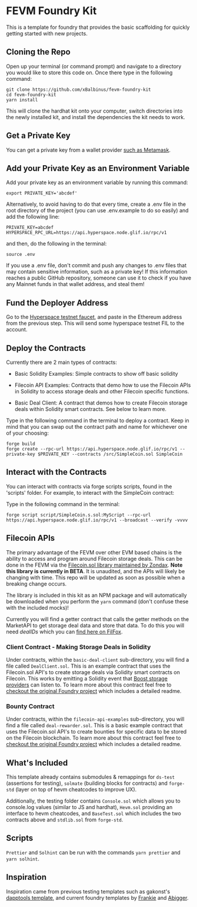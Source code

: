 # FEVM Foundry Kit

This is a template for foundry that provides the basic scaffolding for quickly getting started with new projects. 

## Cloning the Repo

Open up your terminal (or command prompt) and navigate to a directory you would like to store this code on. Once there type in the following command:


```
git clone https://github.com/xBalbinus/fevm-foundry-kit
cd fevm-foundry-kit
yarn install
```

This will clone the hardhat kit onto your computer, switch directories into the newly installed kit, and install the dependencies the kit needs to work.

## Get a Private Key

You can get a private key from a wallet provider [such as Metamask](https://metamask.zendesk.com/hc/en-us/articles/360015289632-How-to-export-an-account-s-private-key).


## Add your Private Key as an Environment Variable

Add your private key as an environment variable by running this command:

```
export PRIVATE_KEY='abcdef'
```

Alternatively, to avoid having to do that every time, create a .env file in the root directory of the project (you can use .env.example to do so easily) and add the following line:

```
PRIVATE_KEY=abcdef
HYPERSPACE_RPC_URL=https://api.hyperspace.node.glif.io/rpc/v1
```

and then, do the following in the terminal:

```
source .env
```

If you use a .env file, don't commit and push any changes to .env files that may contain sensitive information, such as a private key! If this information reaches a public GitHub repository, someone can use it to check if you have any Mainnet funds in that wallet address, and steal them!


## Fund the Deployer Address

Go to the [Hyperspace testnet faucet](https://hyperspace.yoga/#faucet), and paste in the Ethereum address from the previous step. This will send some hyperspace testnet FIL to the account.


## Deploy the Contracts

Currently there are 2 main types of contracts:

* Basic Solidity Examples: Simple contracts to show off basic solidity

* Filecoin API Examples: Contracts that demo how to use the Filecoin APIs in Solidity to access storage deals and other Filecoin specific functions.

* Basic Deal Client: A contract that demos how to create Filecoin storage deals within Solidity smart contracts. See below to learn more.


Type in the following command in the terminal to deploy a contract. Keep in mind that you can swap out the contract path and name for whichever one of your choosing:

 ```
forge build
forge create --rpc-url https://api.hyperspace.node.glif.io/rpc/v1 --private-key $PRIVATE_KEY --contracts /src/SimpleCoin.sol SimpleCoin
```

## Interact with the Contracts

You can interact with contracts via forge scripts scripts, found in the 'scripts' folder. For example, to interact with the SimpleCoin contract:

Type in the following command in the terminal:

```
forge script script/SimpleCoin.s.sol:MyScript --rpc-url https://api.hyperspace.node.glif.io/rpc/v1 --broadcast --verify -vvvv
```

## Filecoin APIs

The primary advantage of the FEVM over other EVM based chains is the ability to access and program around Filecoin storage deals. This can be done in the FEVM via the [Filecoin.sol library maintained by Zondax](https://github.com/Zondax/filecoin-solidity). **Note this library is currently in BETA**. It is unaudited, and the APIs will likely be changing with time. This repo will be updated as soon as possible when a breaking change occurs.

The library is included in this kit as an NPM package and will automatically be downloaded when you perform the `yarn` command (don't confuse these with the included mocks)!

Currently you will find a getter contract that calls the getter methods on the MarketAPI to get storage deal data and store that data. To do this you will need *dealIDs* which you can [find here on FilFox](https://hyperspace.filfox.info/en/deal).

### Client Contract - Making Storage Deals in Solidity

Under contracts, within the `basic-deal-client` sub-directory, you will find a file called `DealClient.sol`. This is an example contract that uses the Filecoin.sol API's to create storage deals via Solidity smart contracts on Filecoin. This works by emitting a Solidity event that [Boost storage providers](https://boost.filecoin.io/) can listen to. To learn more about this contract feel free to [checkout the original Foundry project](https://github.com/lotus-web3/client-contract) which includes a detailed readme.

### Bounty Contract

Under contracts, within the `filecoin-api-examples` sub-directory, you will find a file called `deal-rewarder.sol`. This is a basic example contract that uses the Filecoin.sol API's to create bounties for specific data to be stored on the Filecoin blockchain. To learn more about this contract feel free to [checkout the original Foundry project](https://github.com/lotus-web3/deal-bounty-contract) which includes a detailed readme.

## What's Included

This template already contains submodules & remappings for `ds-test` (assertions for testing), `solmate` (building blocks for contracts) and `forge-std` (layer on top of hevm cheatcodes to improve UX).

Additionally, the testing folder contains `Console.sol` which allows you to console.log values (similar to JS and hardhat), `Hevm.sol` providing an interface to hevm cheatcodes, and `BaseTest.sol` which includes the two contracts above and `stdlib.sol` from `forge-std`. 

## Scripts

`Prettier` and `Solhint` can be run with the commands `yarn prettier` and `yarn solhint`. 

## Inspiration

Inspiration came from previous testing templates such as gakonst's [dapptools template](https://github.com/gakonst/dapptools-template), and current foundry templates by [Frankie](https://github.com/FrankieIsLost/forge-template) and [Abigger](https://github.com/abigger87/foundry-starter). 

